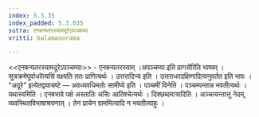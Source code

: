 ```yaml
---
index: 5.3.35
index_padded: 5.3.035
sutra: एनबन्यतरस्यामदूरेऽपञ्चम्याः
vritti: balamanorama

---
```

<<एनबन्यतरस्यामदूरेऽपञ्चम्याः>> - एनबन्यतरस्याम् ।अपञ्चम्या इति प्रागसे॑रिति भाष्यम् । सूत्रक्रमेपूर्वाधरे॑त्यसिं वक्ष्यति ततः प्रागित्यर्थः । उत्तरादिभ्य इति । उत्तराधरदक्षिणादित्यनुवर्तत इति भावः । "अदूरे" इत्येतद्व्याचष्टे — अवध्यवधिमतोः सामीप्ये इति । पञ्चमीं विनेति । पञ्चम्यन्तान्न भवतीत्यर्थः । यथास्वमिति । एनबभावे पक्षे अस्तातिः असिः आतिश्चेत्यर्थः । दिक्छब्दमात्रादिति । अञ्चत्यन्तात्तु नेदम्, व्यवस्थितविभाषाश्रयणात् । तेन प्राचेन ग्राममित्यादि न भवतीत्याहुः । 